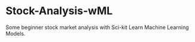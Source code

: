 # Stock-Analysis-wML
Some beginner stock market analysis with Sci-kit Learn Machine Learning Models.
